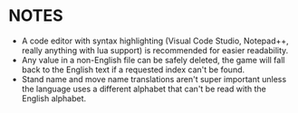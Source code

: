 # NOTES
- A code editor with syntax highlighting (Visual Code Studio, Notepad++, really anything with lua support) is recommended for easier readability.
- Any value in a non-English file can be safely deleted, the game will fall back to the English text if a requested index can't be found.
- Stand name and move name translations aren't super important unless the language uses a different alphabet that can't be read with the English alphabet.
